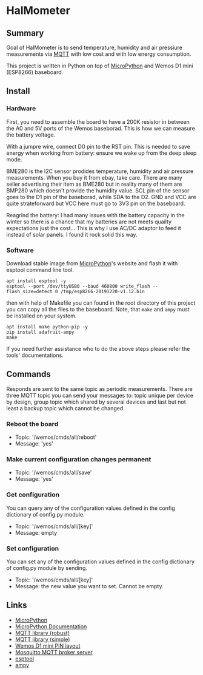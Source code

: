 # HalMometer

## Summary
Goal of HalMometer is to send temperature, humidity and air pressiure measurements via [MQTT](https://mosquitto.org/) with low cost and with low energy consumption.

This project is written in Python on top of [MicroPython](http://micropython.org) and Wemos D1 mini (ESP8266) baseboard.

## Install
### Hardware
First, you need to assemble the board to have a 200K resistor in between the A0 and 5V ports of the Wemos baseborad. This is how we can measure the battery voltage.


With a jumpre wire, connect D0 pin to the RST pin. This is needed to save energy when working from battery: ensure we wake up from the deep sleep mode.


BME280 is the I2C sensor prodides temperature, humidity and air pressure measurements. When you buy it from ebay, take care. There are many seller advertising their item as BME280 but in reality many of them are BMP280 which doesn't provide the humidity value.
SCL pin of the sensor goes to the D1 pin of the baseborad, while SDA to the D2. GND and VCC are quite strateforward but VCC here must go to 3V3 pin on the baseboard.

Reagrind the battery: I had many issues with the battery capacity in the winter so there is a chance that my batteries are not meets quailty expectations just the cost...
This is why I use AC/DC adaptor to feed it instead of solar panels. I found it rock solid this way.

### Software
Download stable image from [MicroPython](http://micropython.org)'s website and flash it with esptool command line tool.

  ```
  apt install esptool -y
  esptool --port /dev/ttyUSB0 --baud 460800 write_flash --flash_size=detect 0 /tmp/esp8266-20191220-v1.12.bin
  ```

then with help of Makefile you can found in the root directory of this project you can copy all the files to the baseboard.
Note, that ```make``` and ```ampy``` must be installed on your system.

  ```
  apt install make python-pip -y
  pip install adafruit-ampy
  make
  ```

If you need further assistance who to do the above steps please refer the tools' documentations.

## Commands
Responds are sent to the same topic as periodic measurements.
There are three MQTT topic you can send your messages to: topic unique per device by design, group topic which shared by several devices and last but not least a backup topic which cannot be changed.

### Reboot the board
* Topic: '/wemos/cmds/all/reboot'
* Message: 'yes'

### Make current configuration changes permanent
* Topic: '/wemos/cmds/all/save'
* Message: 'yes'

### Get configuration
You can query any of the configuration values defined in the config dictionary of config.py module.
* Topic: '/wemos/cmds/all/[key]'
* Message: empty

### Set configuration
You can set any of the configuration values defined in the config dictionary of config.py module by sending.
* Topic: '/wemos/cmds/all/[key]'
* Message: the new value you want to set. Cannot be empty.

## Links
* [MicroPython](http://micropython.org)
* [MicroPython Documentation](http://docs.micropython.org)
* [MQTT library (robust)](https://github.com/micropython/micropython-lib/tree/master/umqtt.robust)
* [MQTT library (simple)](https://github.com/micropython/micropython-lib/tree/master/umqtt.simple)
* [Wemos D1 mini PIN layout](https://diyi0t.com/what-is-the-esp8266-pinout-for-different-boards/#elementor-toc__heading-anchor-6)
* [Mosquitto MQTT broker server](https://mosquitto.org/)
* [esptool](https://github.com/espressif/esptool)
* [ampy](https://github.com/scientifichackers/ampy)
